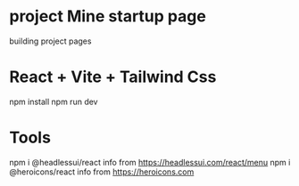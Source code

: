 # project Mine startup page
building project pages

# React + Vite + Tailwind Css
npm install
npm run dev


# Tools

npm i @headlessui/react info from https://headlessui.com/react/menu
npm i @heroicons/react info from https://heroicons.com